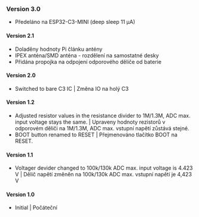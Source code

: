### Version 3.0
- Předeláno na ESP32-C3-MINI (deep sleep 11 µA)
#### Version 2.1
- Doladěny hodnoty Pi článku antény
- IPEX anténa/SMD anténa - rozdělení na samostatné desky
- Přidána propojka na odpojení odporového děliče od baterie
#### Version 2.0
- Switched to bare C3 IC | Změna IO na holý C3
#### Version 1.2
- Adjusted resistor values in the resistance divider to 1M/1.3M, ADC max. input voltage stays the same. | Upraveny hodnoty rezistorů v odporovém děliči na 1M/1.3M, ADC max. vstupní napětí zůstává stejné. 
- BOOT button renamed to RESET | Přejmenováno tlačítko BOOT na RESET.
#### Version 1.1
- Voltager devider changed to 100k/130k ADC max. input voltage is 4.423 V | Dělič napětí změněn na 100k/130k ADC max. vstupní napětí je 4,423 V
#### Version 1.0
- Initial | Počáteční
